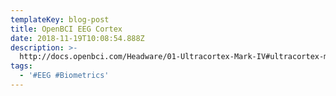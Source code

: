 ```yaml
---
templateKey: blog-post
title: OpenBCI EEG Cortex
date: 2018-11-19T10:08:54.888Z
description: >-
  http://docs.openbci.com/Headware/01-Ultracortex-Mark-IV#ultracortex-mark-iv-assembly-instructions-glue-the-frame-together
tags:
  - '#EEG #Biometrics'
---
```

![]()
